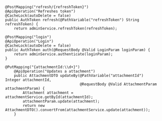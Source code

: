 
    @PostMapping("refresh/{refreshToken}")
    @ApiOperation("Refreshes token")
    @CacheLock(autoDelete = false)
    public AuthToken refresh(@PathVariable("refreshToken") String refreshToken) {
        return adminService.refreshToken(refreshToken);

    @PostMapping("login")
    @ApiOperation("Login")
    @CacheLock(autoDelete = false)
    public AuthToken auth(@RequestBody @Valid LoginParam loginParam) {
        return adminService.authenticate(loginParam);
    }
    
    @PutMapping("{attachmentId:\\d+}")
        @ApiOperation("Updates a attachment")
        public AttachmentDTO updateBy(@PathVariable("attachmentId") Integer attachmentId,
                                      @RequestBody @Valid AttachmentParam attachmentParam) {
            Attachment attachment = attachmentService.getById(attachmentId);
            attachmentParam.update(attachment);
            return new AttachmentDTO().convertFrom(attachmentService.update(attachment));
        }